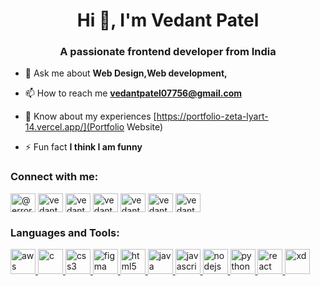 <h1 align="center">Hi 👋, I'm Vedant Patel</h1>
<h3 align="center">A passionate frontend developer from India</h3>

- 💬 Ask me about **Web Design,Web development,**

- 📫 How to reach me **vedantpatel07756@gmail.com**

- 📄 Know about my experiences [https://portfolio-zeta-lyart-14.vercel.app/](Portfolio Website)

- ⚡ Fun fact **I think I am funny**

<h3 align="left">Connect with me:</h3>
<p align="left">
<a href="https://codepen.io/@error-by-night" target="blank"><img align="center" src="https://www.svgrepo.com/show/330189/codepen.svg" alt="@error-by-night" height="30" width="40" /></a>
<a href="https://linkedin.com/in/vedant-patel-47707b210" target="blank"><img align="center" src="https://cdn-icons-png.flaticon.com/256/61/61109.png" alt="vedant patel" height="30" width="40" /></a>
<a href="https://instagram.com/vedantpatel07756" target="blank"><img align="center" src="https://www.seekpng.com/png/detail/9-94934_instagram-svg.png" alt="vedantpatel07756" height="30" width="40" /></a>
<a href="https://dribbble.com/vedant07" target="blank"><img align="center" src="http://surl.li/ksxot" alt="vedant07" height="30" width="40" /></a>
<a href="https://www.codechef.com/users/vedantpatel077" target="blank"><img align="center" src="https://cdn.jsdelivr.net/npm/simple-icons@3.1.0/icons/codechef.svg" alt="vedantpatel077" height="30" width="40" /></a>
<a href="https://www.hackerrank.com/vedantpatel07756" target="blank"><img align="center" src="https://cdn.worldvectorlogo.com/logos/hackerrank.svg" alt="vedantpatel07756" height="30" width="40" /></a>
<a href="https://www.leetcode.com/vedantpatel07756" target="blank"><img align="center" src="https://encrypted-tbn0.gstatic.com/images?q=tbn:ANd9GcS8OL60SnVwlIvfHqeYHIpaERdsLpI8ognvRHXYfeTv9OCU_6AXwBttLLEYhnyq2WW1400&usqp=CAU" alt="vedantpatel07756" height="30" width="40" /></a>
</p>

<h3 align="left">Languages and Tools:</h3>
<p align="left" > <a href="https://aws.amazon.com" target="_blank" rel="noreferrer"> <img src="https://cdn.iconscout.com/icon/free/png-256/free-aws-3215369-2673787.png" alt="aws" width="40" height="40"/> </a> <a href="https://www.cprogramming.com/" target="_blank" rel="noreferrer"> <img src="http://surl.li/ksxqr" alt="c" width="40" height="40"/> </a> <a href="https://www.w3schools.com/css/" target="_blank" rel="noreferrer"> <img src="https://cdn.pixabay.com/photo/2017/08/05/11/16/logo-2582747_1280.png" alt="css3" width="40" height="40"/> </a>
<a href="https://www.figma.com/" target="_blank" rel="noreferrer"> <img src="https://www.vectorlogo.zone/logos/figma/figma-icon.svg" alt="figma" width="40" height="40"/> </a> <a href="https://www.w3.org/html/" target="_blank" rel="noreferrer"> <img src="http://surl.li/ksxsb" alt="html5" width="40" height="40"/> </a> <a href="https://www.java.com" target="_blank" rel="noreferrer"> <img src="http://surl.li/ksxso" alt="java" width="40" height="40"/> </a> <a href="https://developer.mozilla.org/en-US/docs/Web/JavaScript" target="_blank" rel="noreferrer"> <img src="http://surl.li/ksxsw" alt="javascript" width="40" height="40"/> </a> <a href="https://nodejs.org" target="_blank" rel="noreferrer"> <img src="http://surl.li/ksxtq" alt="nodejs" width="40" height="40"/> </a> <a href="https://www.python.org" target="_blank" rel="noreferrer"> <img src="https://image.pngaaa.com/941/5376941-middle.png" alt="python" width="40" height="40"/> </a> <a href="https://reactjs.org/" target="_blank" rel="noreferrer"> <img src="http://surl.li/ksxui" alt="react" width="40" height="40"/> </a> <a href="https://www.adobe.com/products/xd.html" target="_blank" rel="noreferrer"> <img src="https://cdn.worldvectorlogo.com/logos/adobe-xd.svg" alt="xd" width="40" height="40"/> </a> </p>


<!---
vedantpatel07756/vedantpatel07756 is a ✨ special ✨ repository because its `README.md` (this file) appears on your GitHub profile.
You can click the Preview link to take a look at your changes.
--->
